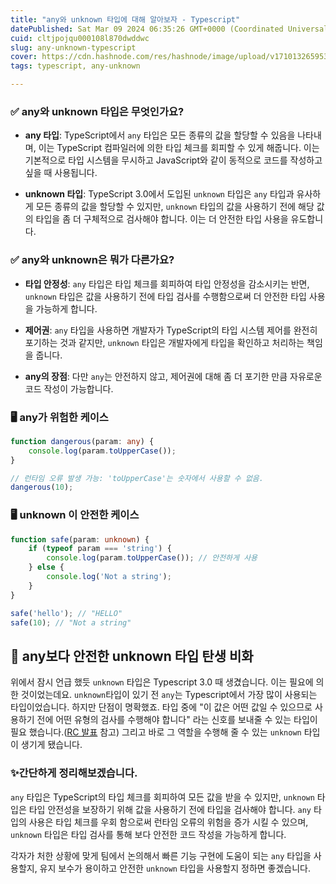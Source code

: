 ```yaml
---
title: "any와 unknown 타입에 대해 알아보자 - Typescript"
datePublished: Sat Mar 09 2024 06:35:26 GMT+0000 (Coordinated Universal Time)
cuid: cltjpojqu000108l870dwddwc
slug: any-unknown-typescript
cover: https://cdn.hashnode.com/res/hashnode/image/upload/v1710132659535/3798c955-f8bd-43ed-969b-51ae0ae83400.png
tags: typescript, any-unknown

---
```


### ✅ any와 unknown 타입은 무엇인가요?

* **any 타입**: TypeScript에서 `any` 타입은 모든 종류의 값을 할당할 수 있음을 나타내며, 이는 TypeScript 컴파일러에 의한 타입 체크를 회피할 수 있게 해줍니다. 이는 기본적으로 타입 시스템을 무시하고 JavaScript와 같이 동적으로 코드를 작성하고 싶을 때 사용됩니다.
    
* **unknown 타입**: TypeScript 3.0에서 도입된 `unknown` 타입은 `any` 타입과 유사하게 모든 종류의 값을 할당할 수 있지만, `unknown` 타입의 값을 사용하기 전에 해당 값의 타입을 좀 더 구체적으로 검사해야 합니다. 이는 더 안전한 타입 사용을 유도합니다.
    

### ✅ any와 unknown은 뭐가 다른가요?

* **타입 안정성**: `any` 타입은 타입 체크를 회피하여 타입 안정성을 감소시키는 반면, `unknown` 타입은 값을 사용하기 전에 타입 검사를 수행함으로써 더 안전한 타입 사용을 가능하게 합니다.
    
* **제어권**: `any` 타입을 사용하면 개발자가 TypeScript의 타입 시스템 제어를 완전히 포기하는 것과 같지만, `unknown` 타입은 개발자에게 타입을 확인하고 처리하는 책임을 줍니다.
    
* **any의 장점**: 다만 `any`는 안전하지 않고, 제어권에 대해 좀 더 포기한 만큼 자유로운 코드 작성이 가능합니다.
    

### 🖥 any가 위험한 케이스

```typescript
function dangerous(param: any) {
    console.log(param.toUpperCase());
}

// 런타임 오류 발생 가능: 'toUpperCase'는 숫자에서 사용할 수 없음.
dangerous(10);
```

### 🖥 unknown 이 안전한 케이스

```typescript
function safe(param: unknown) {
    if (typeof param === 'string') {
        console.log(param.toUpperCase()); // 안전하게 사용
    } else {
        console.log('Not a string');
    }
}

safe('hello'); // "HELLO"
safe(10); // "Not a string"
```

## 🔎 any보다 안전한 unknown 타입 탄생 비화

위에서 잠시 언급 했듯 `unknown` 타입은 Typescript 3.0 때 생겼습니다. 이는 필요에 의한 것이었는데요. `unknown`타입이 있기 전 `any`는 Typescript에서 가장 많이 사용되는 타입이었습니다. 하지만 단점이 명확했죠. 타입 중에 "이 값은 어떤 값일 수 있으므로 사용하기 전에 어떤 유형의 검사를 수행해야 합니다" 라는 신호를 보내줄 수 있는 타입이 필요 했습니다.([RC 발표](https://devblogs.microsoft.com/typescript/announcing-typescript-3-0-rc-2/#the-unknown-type) 참고) 그리고 바로 그 역할을 수행해 줄 수 있는 `unknown` 타입이 생기게 됐습니다.

### ✨간단하게 정리해보겠습니다.

`any` 타입은 TypeScript의 타입 체크를 회피하여 모든 값을 받을 수 있지만, `unknown` 타입은 타입 안전성을 보장하기 위해 값을 사용하기 전에 타입을 검사해야 합니다. `any` 타입의 사용은 타입 체크를 우회 함으로써 런타임 오류의 위험을 증가 시킬 수 있으며, `unknown` 타입은 타입 검사를 통해 보다 안전한 코드 작성을 가능하게 합니다.

각자가 처한 상황에 맞게 팀에서 논의해서 빠른 기능 구현에 도움이 되는 `any` 타입을 사용할지, 유지 보수가 용이하고 안전한 `unknown` 타입을 사용할지 정하면 좋겠습니다.